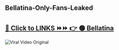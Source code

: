 
 ## Bellatina-Only-Fans-Leaked

# <h2><a href="https://clipsfans.com/Bellatina&ref=git">🔗 Click to LINKS ⏩⏩ 👉 🟢 Bellatina </a></h2>

<a href="https://clipsfans.com/Bellatina&ref=git" rel="nofollow" data-target="animated-image.originalLink"><img src="https://i.ibb.co.com/xMMVF88/686577567.gif" alt="Viral Video Original" style="max-width: 100%; display: inline-block;" data-target="animated-image.originalImage"></a>
